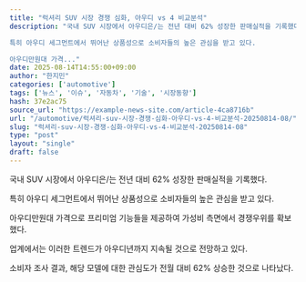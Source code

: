 ```yaml
---
title: "럭셔리 SUV 시장 경쟁 심화, 아우디 vs 4 비교분석"
description: "국내 SUV 시장에서 아우디은/는 전년 대비 62% 성장한 판매실적을 기록했다.

특히 아우디 세그먼트에서 뛰어난 상품성으로 소비자들의 높은 관심을 받고 있다.

아우디만원대 가격..."
date: 2025-08-14T14:55:00+09:00
author: "한지민"
categories: ['automotive']
tags: ['뉴스', '이슈', '자동차', '기술', '시장동향']
hash: 37e2ac75
source_url: "https://example-news-site.com/article-4ca8716b"
url: "/automotive/럭셔리-suv-시장-경쟁-심화-아우디-vs-4-비교분석-20250814-08/"
slug: "럭셔리-suv-시장-경쟁-심화-아우디-vs-4-비교분석-20250814-08"
type: "post"
layout: "single"
draft: false
---
```


국내 SUV 시장에서 아우디은/는 전년 대비 62% 성장한 판매실적을 기록했다.

특히 아우디 세그먼트에서 뛰어난 상품성으로 소비자들의 높은 관심을 받고 있다.

아우디만원대 가격으로 프리미엄 기능들을 제공하여 가성비 측면에서 경쟁우위를 확보했다.

업계에서는 이러한 트렌드가 아우디년까지 지속될 것으로 전망하고 있다.

소비자 조사 결과, 해당 모델에 대한 관심도가 전월 대비 62% 상승한 것으로 나타났다.

